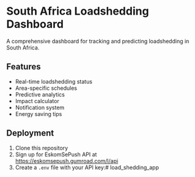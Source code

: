 # South Africa Loadshedding Dashboard

A comprehensive dashboard for tracking and predicting loadshedding in South Africa.

## Features

- Real-time loadshedding status
- Area-specific schedules
- Predictive analytics
- Impact calculator
- Notification system
- Energy saving tips

## Deployment

1. Clone this repository
2. Sign up for EskomSePush API at https://eskomsepush.gumroad.com/l/api
3. Create a `.env` file with your API key:# load_shedding_app

